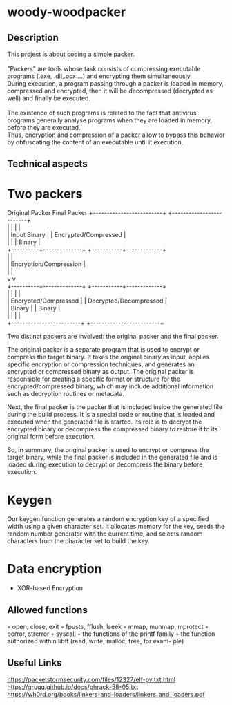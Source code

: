 # woody-woodpacker

## Description
This project is about coding a simple packer.
<br /><br />
"Packers" are tools whose task consists of compressing executable programs (.exe, .dll,.ocx ...) and encrypting them simultaneously. <br />
During execution, a program passing through a packer is loaded in memory, compressed and encrypted, then it will be decompressed (decrypted as well) and finally be executed.
<br /><br />
The existence of such programs is related to the fact that antivirus programs generally analyse programs when they are loaded in memory, before they are executed. <br />
Thus, encryption and compression of a packer allow to bypass this behavior by obfuscating the content of an executable until it execution.

## Technical aspects
# Two packers

Original Packer                                Final Packer
+-------------------------+                   +-------------------------+<br />
|                         |                   |                         |<br />
|    Input Binary         |                   |   Encrypted/Compressed  |<br />
|                         |                   |       Binary            |<br />
+----------+--------------+                   +-----------+-------------+<br />
           |                                              |<br />
           |             Encryption/Compression           |<br />
           |                                              |<br />
           v                                              v<br />
+----------+--------------+                   +-----------+-------------+<br />
|                         |                   |                         |<br />
|    Encrypted/Compressed |                   |  Decrypted/Decompressed |<br />
|        Binary           |                   |         Binary          |<br />
|                         |                   |                         |<br />
+-------------------------+                   +-------------------------+<br />

Two distinct packers are involved: the original packer and the final packer.

The original packer is a separate program that is used to encrypt or compress the target binary. It takes the original binary as input, applies specific encryption or compression techniques, and generates an encrypted or compressed binary as output. The original packer is responsible for creating a specific format or structure for the encrypted/compressed binary, which may include additional information such as decryption routines or metadata.

Next, the final packer is the packer that is included inside the generated file during the build process. It is a special code or routine that is loaded and executed when the generated file is started. Its role is to decrypt the encrypted binary or decompress the compressed binary to restore it to its original form before execution.

So, in summary, the original packer is used to encrypt or compress the target binary, while the final packer is included in the generated file and is loaded during execution to decrypt or decompress the binary before execution.

# Keygen

Our keygen function generates a random encryption key of a specified width using a given character set. It allocates memory for the key, seeds the random number generator with the current time, and selects random characters from the character set to build the key.

# Data encryption
* XOR-based Encryption

## Allowed functions

◦ open, close, exit
◦ fpusts, fflush, lseek
◦ mmap, munmap, mprotect
◦ perror, strerror
◦ syscall
◦ the functions of the printf family
◦ the function authorized within libft (read, write, malloc, free, for exam-
ple)

## Useful Links
https://packetstormsecurity.com/files/12327/elf-pv.txt.html
https://grugq.github.io/docs/phrack-58-05.txt
https://wh0rd.org/books/linkers-and-loaders/linkers_and_loaders.pdf
